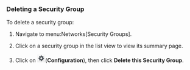 ### Deleting a Security Group

To delete a security group:

1.  Navigate to menu:Networks\[Security Groups\].

2.  Click on a security group in the list view to view its summary page.

3.  Click on ![Configuration](/images/1847.png)(**Configuration**), then
    click **Delete this Security Group**.

